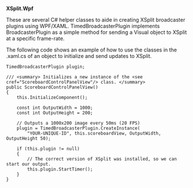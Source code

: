 **XSplit.Wpf**

These are several C# helper classes to aide in creating XSplit broadcaster plugins using WPF/XAML. TimedBroadcasterPlugin implements BroadcasterPlugin as a simple method for sending a Visual object to XSplit at a specific frame-rate.

The following code shows an example of how to use the classes in the .xaml.cs of an object to initialize and send updates to XSplit.

	TimedBroadcasterPlugin plugin;

	/// <summary> Initializes a new instance of the <see cref="ScoreboardControlPanelView"/> class. </summary>
	public ScoreboardControlPanelView()
	{
		this.InitializeComponent();

		const int OutputWidth = 1000;
		const int OutputHeight = 200;
		
		// Outputs a 1000x200 image every 50ms (20 FPS)
		plugin = TimedBroadcasterPlugin.CreateInstance(
			"YOUR-UNIQUE-ID", this.scoreboardView, OutputWidth, OutputHeight 50);
			
		if (this.plugin != null)
		{
			// The correct version of XSplit was installed, so we can start our output.
			this.plugin.StartTimer();
		}
	}